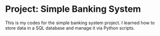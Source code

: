# Project: Simple Banking System
This is my codes for the simple banking system project. I learned how to store data in a SQL database and manage it via Python scripts.
